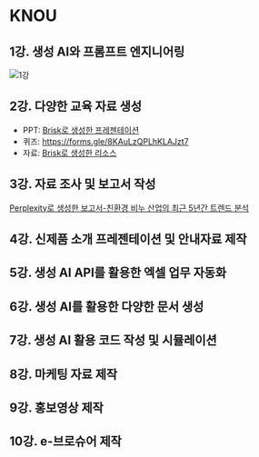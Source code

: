 # KNOU
## 1강. 생성 AI와 프롬프트 엔지니어링
![1강](1강.png)

  
## 2강. 다양한 교육 자료 생성  
* PPT: [Brisk로 생성한 프레젠테이션](2강%20생성%20Presentation.pdf)
* 퀴즈: https://forms.gle/8KAuLzQPLhKLAJzt7
* 자료: [Brisk로 생성한 리소스](양자역학%20-%20리소스.pdf)


## 3강. 자료 조사 및 보고서 작성
[Perplexity로 생성한 보고서-친환경 비누 산업의 최근 5년간 트렌드 분석](친환경%20비누%20산업의%20최근%205년간%20트렌드%20분석.pdf)

## 4강. 신제품 소개 프레젠테이션 및 안내자료 제작


## 5강. 생성 AI API를 활용한 엑셀 업무 자동화  


## 6강. 생성 AI를 활용한 다양한 문서 생성  

## 7강. 생성 AI 활용 코드 작성 및 시뮬레이션  

## 8강. 마케팅 자료 제작  

## 9강. 홍보영상 제작  


## 10강. e-브로슈어 제작
